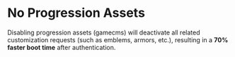 # No Progression Assets

Disabling progression assets (gamecms) will deactivate all related customization requests (such as emblems, armors, etc.), resulting in a **70% faster boot time** after authentication.

